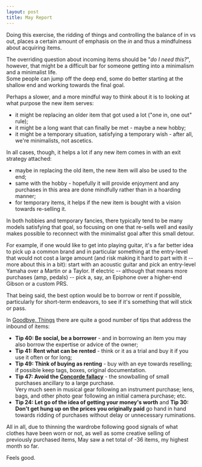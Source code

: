```yaml
---
layout: post
title: May Report
---
```


Doing this exercise, the ridding of things and controlling
the balance of in vs out, places a certain amount of emphasis
on the *in* and thus a mindfulness about acquiring items.

The overriding question about incoming items should be
"*do I need this?*", however, that might be a difficult
bar for someone getting into a minimalism and a minimalist life.  
Some people can jump off the deep end, some do better
starting at the shallow end and working towards
the final goal.

Perhaps a slower, and a more mindful way to think about it
is to looking at what purpose the new item serves:

* it might be replacing an older item that got used a lot ("one in, one out" rule);
* it might be a long want that can finally be met - maybe a new hobby;
* it might be a temporary situation, satisfying a
  temporary wish - after all, we're minimalists, not ascetics.

In all cases, though, it helps a lot if any new item
comes in with an exit strategy attached:

* maybe in replacing the old item, the new item will also
  be used to the end;
* same with the hobby - hopefully it will provide enjoyment
  and any purchases in this area are done mindfully
  rather than in a hoarding manner;
* for temporary items, it helps if the new item is bought
  with a vision towards re-selling it.
  
In both hobbies and temporary fancies,
there typically tend to be many models satisfying that goal,
so focusing on one that re-sells well and easily
makes possible to reconnect with the minimalist goal after this small detour.

For example, if one would like to get into playing guitar,
it's a far better idea to pick up a common brand
and in particular something at the entry-level
that would not cost a large amount (and risk making
it hard to part with it -- more about this in a bit):
start with an acoustic guitar and pick an entry-level Yamaha
over a Martin or a Taylor. If electric -- although
that means more purchases (amp, pedals) --
pick a, say, an Epiphone over a higher-end Gibson or a custom PRS.

That being said, the best option would be to borrow or rent
if possible, particularly for short-term endeavors,
to see if it's something that will stick or pass.

In [Goodbye, Things](https://www.amazon.com/Goodbye-Things-New-Japanese-Minimalism/dp/0393609030)
there are quite a good number of tips that address the inbound of items:

* **Tip 40: Be social, be a borrower** - and in borrowing an item
  you may also borrow the expertise or advice of the owner;
* **Tip 41: Rent what can be rented** - think or it as a trial
  and buy it if you use it often or for long;
* **Tip 49: Think of buying as renting** - buy with an eye
  towards reselling; if possible keep tags, boxes, original documentation.
* **Tip 47: Avoid the [Concorde fallacy](https://en.wikipedia.org/wiki/Sunk_cost)** -
  the snowballing of small purchases ancillary to a large purchase.  
  Very much seen in musical gear following an instrument purchase;
  lens, bags, and other photo gear following an initial camera purchase;
  etc.
* **Tip 24: Let go of the idea of getting your money's worth** and
  **Tip 30: Don't get hung up on the prices you originally paid** go
  hand in hand towards ridding of purchases without delay or
  unnecessary ruminations.

All in all, due to thinning the wardrobe following
good signals of what clothes have been worn or not,
as well as some creative selling of previously
purchased items, May saw a net total of -36 items,
my highest month so far.

Feels good.